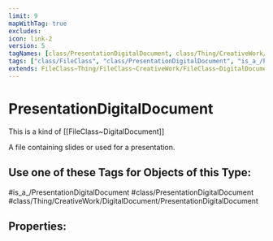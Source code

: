 ```yaml
---
limit: 9
mapWithTag: true
excludes:
icon: link-2
version: 5
tagNames: [class/PresentationDigitalDocument, class/Thing/CreativeWork/DigitalDocument/PresentationDigitalDocument, is_a_/PresentationDigitalDocument, schema-org/PresentationDigitalDocument]
tags: ["class/FileClass", "class/PresentationDigitalDocument", "is_a_/PresentationDigitalDocument", "class/Thing/CreativeWork/DigitalDocument/PresentationDigitalDocument"]
extends: FileClass~Thing/FileClass~CreativeWork/FileClass~DigitalDocument
---
```


# PresentationDigitalDocument
This is a kind of [[FileClass~DigitalDocument]]

A file containing slides or used for a presentation.


## Use one of these Tags for Objects of this Type:

#is_a_/PresentationDigitalDocument
#class/PresentationDigitalDocument
#class/Thing/CreativeWork/DigitalDocument/PresentationDigitalDocument

## Properties:


